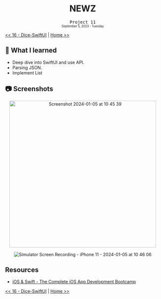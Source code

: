 <div align = center>
  <h1>NEWZ</h1>
  <samp>Project 11</samp>
  <br>
  <sub>
  <small>September 5, 2023 - Tuesday</small>
  </sub>
</div>

[<< 16 - Dice-SwiftUI](../16%20-%20Dice-SwiftUI) | [Home >>](https://github.com/ItsLuciferBC/Swift-Bootcamp)

## 📝 What I learned

- Deep dive into SwiftUI and use API.
- Parsing JSON.
- Implement List

## 📷 Screenshots

<div align = center>
  <img width="476" alt="Screenshot 2024-01-05 at 10 45 39" src="https://github.com/ItsLuciferBC/Swift-Bootcamp/assets/83160142/b424c1ad-d58a-400f-bc6e-9f4ed0e5068f">

  ![Simulator Screen Recording - iPhone 11 - 2024-01-05 at 10 46 06](https://github.com/ItsLuciferBC/Swift-Bootcamp/assets/83160142/34b9c72d-039b-4eac-9d73-0ca4920120e2)

</div>

## Resources

- [iOS & Swift - The Complete iOS App Development Bootcamp](https://www.udemy.com/course/ios-13-app-development-bootcamp/learn/lecture/16813258#overview)

[<< 16 - Dice-SwiftUI](../16%20-%20Dice-SwiftUI) | [Home >>](https://github.com/ItsLuciferBC/Swift-Bootcamp)


